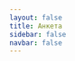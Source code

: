 ```yaml
---
layout: false
title: Анкета
sidebar: false
navbar: false
---
```


<script setup>
  import DaniliUlyana from '../components/DaniliUlyana.vue'
  import MainLayout from '../components/MainLayout.vue'
</script>
<MainLayout>
  <DaniliUlyana />
</MainLayout>
